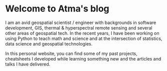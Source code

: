 # Welcome to Atma's blog

I am an avid geospatial scientist / engineer with backgrounds in software development, GIS, thermal & hyperspectral remote sensing and several other areas of geospatial tech. In the recent years, I have been working on using Python to teach math and science and at the intersection of statistics, data science and geospatial technologies.

In this personal website, you can find some of my past projects, cheatsheets I developed while learning something new and the articles and talks I have delivered.
